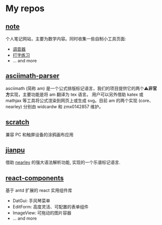 # My repos

## [note](https://zmx0142857.github.io/note)

个人笔记网站，主要为数学内容。同时收集一些自制小工具页面:
- [调音器](https://zmx0142857.github.io/note/#music/utils/tuner)
- [打字练习](https://zmx0142857.github.io/note/#lang/zh/typing)
- ... and more

## [asciimath-parser](https://github.com/zmx0142857/asciimath-parser)

asciimath (简称 am) 是一个公式排版标记语言，我们的项目提供它的两个⚠️**非官方**实现，主要功能是将 am 翻译为 tex 语言。
用户可以另外借助 katex 或 mathjax 等工具将公式渲染到网页上或生成 svg。目前 am 的两个实现 (core、nearley) 分别由 widcardw 和 zmx0142857 维护。

## [scratch](https://github.com/zmx0142857/scratch)

兼容 PC 和触屏设备的涂鸦画布应用

## [jianpu](https://github.com/zmx0142857/jianpu)

借助 [nearley](https://nearley.js.org) 的强大语法解析功能, 实现的一个乐谱标记语言.

## [react-components](https://github.com/zmx0142857/react-components)

基于 antd 扩展的 react 实用组件库
- DatGui: 手风琴菜单
- EditForm: 高度灵活、可配置的表单组件
- ImageView: 可拖动的图片容器
- ... and more

<!--
**zmx0142857/zmx0142857** is a ✨ _special_ ✨ repository because its `README.md` (this file) appears on your GitHub profile.

Here are some ideas to get you started:

- 🔭 I’m currently working on ...
- 🌱 I’m currently learning ...
- 👯 I’m looking to collaborate on ...
- 🤔 I’m looking for help with ...
- 💬 Ask me about ...
- 📫 How to reach me: ...
- 😄 Pronouns: ...
- ⚡ Fun fact: ...
-->
